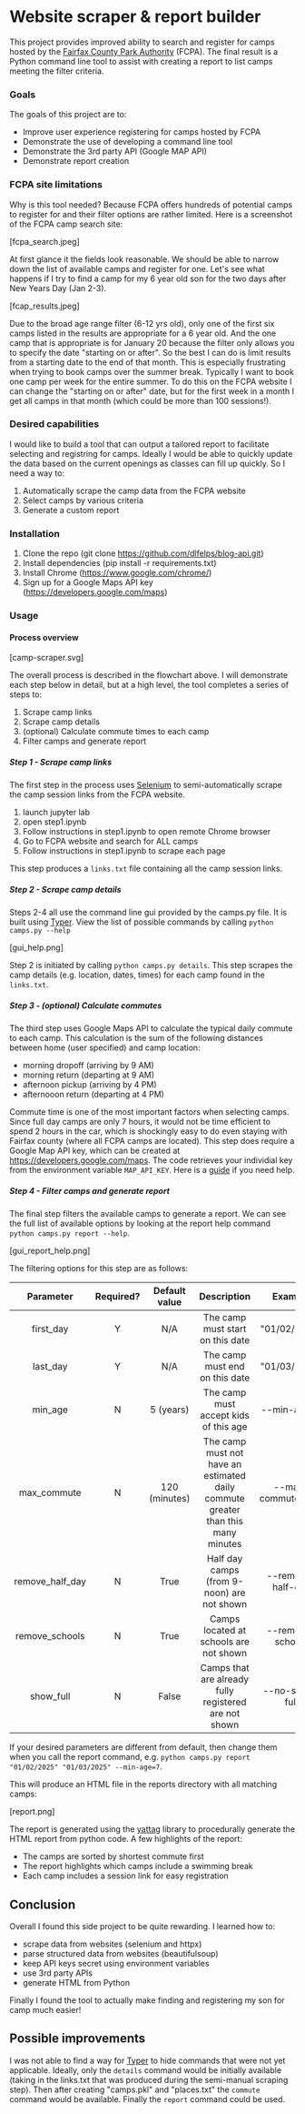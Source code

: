 # Website scraper & report builder

This project provides improved ability to search and register for camps hosted by the [Fairfax County Park Authority](https://fairfax.usedirect.com/FairfaxFCPAWeb/Default.aspx) (FCPA). The final result is a Python command line tool to assist with creating a report to list camps meeting the filter criteria.

### Goals
The goals of this project are to:
- Improve user experience registering for camps hosted by FCPA
- Demonstrate the use of developing a command line tool
- Demonstrate the 3rd party API (Google MAP API)
- Demonstrate report creation

### FCPA site limitations
Why is this tool needed? Because FCPA offers hundreds of potential camps to register for and their filter options are rather limited. Here is a screenshot of the FCPA camp search site:

[fcpa_search.jpeg]

At first glance it the fields look reasonable. We should be able to narrow down the list of available camps and register for one. Let's see what happens if I try to find a camp for my 6 year old son for the two days after New Years Day (Jan 2-3).

[fcap_results.jpeg]

Due to the broad age range filter (6-12 yrs old), only one of the first six camps listed in the results are appropriate for a 6 year old. And the one camp that is appropriate is for January 20 because the filter only allows you to specify the date "starting on or after". So the best I can do is limit results from a starting date to the end of that month. This is especially frustrating when trying to book camps over the summer break. Typically I want to book one camp per week for the entire summer. To do this on the FCPA website I can change the "starting on or after" date, but for the first week in a month I get all camps in that month (which could be more than 100 sessions!). 

### Desired capabilities

I would like to build a tool that can output a tailored report to facilitate selecting and registring for camps. Ideally I would be able to quickly update the data based on the current openings as classes can fill up quickly. So I need a way to:
1. Automatically scrape the camp data from the FCPA website
2. Select camps by various criteria
3. Generate a custom report


### Installation
1. Clone the repo (git clone https://github.com/dlfelps/blog-api.git)
2. Install dependencies (pip install -r requirements.txt)
3. Install Chrome (https://www.google.com/chrome/)
4. Sign up for a Google Maps API key (https://developers.google.com/maps)

### Usage

#### Process overview

[camp-scraper.svg]

The overall process is described in the flowchart above. I will demonstrate each step below in detail, but at a high level, the tool completes a series of steps to:
1. Scrape camp links
2. Scrape camp details
3. (optional) Calculate commute times to each camp
4. Filter camps and generate report

##### Step 1 - Scrape camp links
The first step in the process uses [Selenium](https://selenium-python.readthedocs.io/) to semi-automatically scrape the camp session links from the FCPA website. 
1. launch jupyter lab
2. open step1.ipynb
3. Follow instructions in step1.ipynb to open remote Chrome browser
4. Go to FCPA website and search for ALL camps
5. Follow instructions in step1.ipynb to scrape each page

This step produces a ```links.txt``` file containing all the camp session links.

##### Step 2 - Scrape camp details
Steps 2-4 all use the command line gui provided by the camps.py file. It is built using [Typer](https://typer.tiangolo.com/). View the list of possible commands by calling ```python camps.py --help``` 

[gui_help.png]

Step 2 is initiated by calling ```python camps.py details```. This step scrapes the camp details (e.g. location, dates, times) for each camp found in the ```links.txt```.

##### Step 3 - (optional) Calculate commutes

The third step uses Google Maps API to calculate the typical daily commute to each camp. This calculation is the sum of the following distances between home (user specified) and camp location:
- morning dropoff (arriving by 9 AM)
- morning return (departing at 9 AM)
- afternoon pickup (arriving by 4 PM)
- afternooon return (departing at 4 PM)

Commute time is one of the most important factors when selecting camps. Since full day camps are only 7 hours, it would not be time efficient to spend 2 hours in the car, which is shockingly easy to do even staying with Fairfax county (where all FCPA camps are located). This step does require a Google Map API key, which can be created at https://developers.google.com/maps. The code retrieves your individial key from the environment variable ```MAP_API_KEY```. Here is a [guide](https://lazyprogrammer.me/how-to-set-environment-variables-permanently-in-windows-linux-and-mac/) if you need help.

##### Step 4 - Filter camps and generate report

The final step filters the available camps to generate a report. We can see the full list of available options by looking at the report help command ```python camps.py report --help```.

[gui_report_help.png]

The filtering options for this step are as follows:

|    Parameter    | Required? | Default value |                                    Description                                   |      Example      |
|:---------------:|:---------:|:-------------:|:--------------------------------------------------------------------------------:|:-----------------:|
|    first_day    |     Y     |      N/A      |                         The camp must start on this date                         |    "01/02/2025"   |
|     last_day    |     Y     |      N/A      |                          The camp must end on this date                          |    "01/03/2025"   |
|     min_age     |     N     |   5 (years)   |                       The camp must accept kids of this age                      |    --min-age=5    |
|   max_commute   |     N     | 120 (minutes) | The camp must not have an estimated daily commute greater than this many minutes | --max-commute=120 |
| remove_half_day |     N     |      True     |                    Half day camps (from 9-noon) are not shown                    | --remove-half-day |
|  remove_schools |     N     |      True     |                      Camps located at schools are not shown                      |  --remove-schools |
|    show_full    |     N     |     False     |               Camps that are already fully registered are not shown              |   --no-show-full  |

If your desired parameters are different from default, then change them when you call the report command, e.g. ```python camps.py report "01/02/2025" "01/03/2025" --min-age=7```. 

This will produce an HTML file in the reports directory with all matching camps:

[report.png]

The report is generated using the [yattag](https://www.yattag.org/) library to procedurally generate the HTML report from python code.
A few highlights of the report:
- The camps are sorted by shortest commute first
- The report highlights which camps include a swimming break
- Each camp includes a session link for easy registration

## Conclusion

Overall I found this side project to be quite rewarding. I learned how to:
- scrape data from websites (selenium and httpx)
- parse structured data from websites (beautifulsoup)
- keep API keys secret using environment variables
- use 3rd party APIs
- generate HTML from Python

Finally I found the tool to actually make finding and registering my son for camp much easier! 

## Possible improvements

I was not able to find a way for [Typer](https://typer.tiangolo.com/) to hide commands that were not yet applicable. Ideally, only the ```details``` command would be initially available (taking in the links.txt that was produced during the semi-manual scraping step). Then after creating "camps.pkl" and "places.txt" the ```commute``` command would be available. Finally the ```report``` command could be used.
